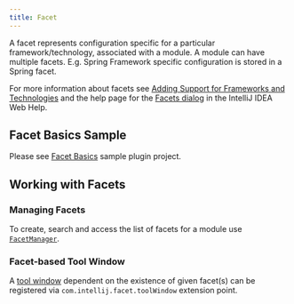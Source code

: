 ```yaml
---
title: Facet
---
```

<!-- Copyright 2000-2020 JetBrains s.r.o. and other contributors. Use of this source code is governed by the Apache 2.0 license that can be found in the LICENSE file. -->

A facet represents configuration specific for a particular framework/technology, associated with a module.
A module can have multiple facets. E.g. Spring Framework specific configuration is stored in a Spring facet.

For more information about facets see [Adding Support for Frameworks and Technologies](https://www.jetbrains.com/help/idea/adding-support-for-frameworks-and-technologies.html) and the help page for the [Facets dialog](https://www.jetbrains.com/help/idea/facet-page.html) in the IntelliJ IDEA Web Help.

## Facet Basics Sample
Please see [Facet Basics](https://github.com/JetBrains/intellij-sdk-docs/tree/master/code_samples/facet_basics) sample plugin project.

## Working with Facets

### Managing Facets
To create, search and access the list of facets for a module use [`FacetManager`](upsource:///platform/lang-api/src/com/intellij/facet/FacetManager.java).

### Facet-based Tool Window
A [tool window](/user_interface_components/tool_windows.md) dependent on the existence of given facet(s) can be registered via `com.intellij.facet.toolWindow` extension point.
